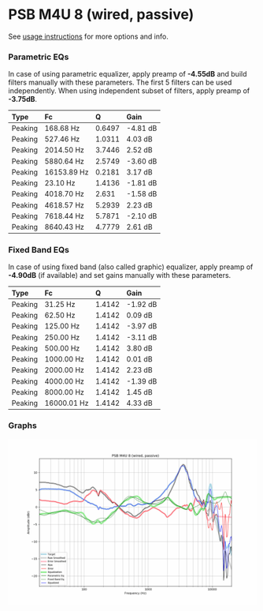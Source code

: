 # PSB M4U 8 (wired, passive)
See [usage instructions](https://github.com/jaakkopasanen/AutoEq#usage) for more options and info.

### Parametric EQs
In case of using parametric equalizer, apply preamp of **-4.55dB** and build filters manually
with these parameters. The first 5 filters can be used independently.
When using independent subset of filters, apply preamp of **-3.75dB**.

| Type    | Fc          |      Q | Gain     |
|:--------|:------------|:-------|:---------|
| Peaking | 168.68 Hz   | 0.6497 | -4.81 dB |
| Peaking | 527.46 Hz   | 1.0311 | 4.03 dB  |
| Peaking | 2014.50 Hz  | 3.7446 | 2.52 dB  |
| Peaking | 5880.64 Hz  | 2.5749 | -3.60 dB |
| Peaking | 16153.89 Hz | 0.2181 | 3.17 dB  |
| Peaking | 23.10 Hz    | 1.4136 | -1.81 dB |
| Peaking | 4018.70 Hz  | 2.631  | -1.58 dB |
| Peaking | 4618.57 Hz  | 5.2939 | 2.23 dB  |
| Peaking | 7618.44 Hz  | 5.7871 | -2.10 dB |
| Peaking | 8640.43 Hz  | 4.7779 | 2.61 dB  |

### Fixed Band EQs
In case of using fixed band (also called graphic) equalizer, apply preamp of **-4.90dB**
(if available) and set gains manually with these parameters.

| Type    | Fc          |      Q | Gain     |
|:--------|:------------|:-------|:---------|
| Peaking | 31.25 Hz    | 1.4142 | -1.92 dB |
| Peaking | 62.50 Hz    | 1.4142 | 0.09 dB  |
| Peaking | 125.00 Hz   | 1.4142 | -3.97 dB |
| Peaking | 250.00 Hz   | 1.4142 | -3.11 dB |
| Peaking | 500.00 Hz   | 1.4142 | 3.80 dB  |
| Peaking | 1000.00 Hz  | 1.4142 | 0.01 dB  |
| Peaking | 2000.00 Hz  | 1.4142 | 2.23 dB  |
| Peaking | 4000.00 Hz  | 1.4142 | -1.39 dB |
| Peaking | 8000.00 Hz  | 1.4142 | 1.45 dB  |
| Peaking | 16000.01 Hz | 1.4142 | 4.33 dB  |

### Graphs
![](./PSB%20M4U%208%20(wired,%20passive).png)